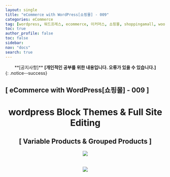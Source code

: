 ```yaml
---
layout: single
title: "eCommerce with WordPress[쇼핑몰] - 009"
categories: eCommerce
tag: [wordpress, 워드프레스, ecommerce, 이커머스, 쇼핑몰, shoppingamall, woocommerce, 우커머스]
toc: true
author_profile: false
toc: false
sidebar:
nav: "docs"
search: true
---
```


<center>**[공지사항]** <strong> [개인적인 공부를 위한 내용입니다. 오류가 있을 수 있습니다.] </strong></center>
{: .notice--success}

<h2>[ eCommerce with WordPress[쇼핑몰] - 009 ]</h2>

<div align="center"><p><h1>wordpress Block Themes & Full Site Editing</h1></p></div>

<div align="center"><h2>[ Variable Products & Grouped Products  ]</h2>
<div align="center"><img src="http://drive.google.com/uc?export=view&id=1DqXHVIrlJr7D6wzLxKBHuqzg1I2f4jSA"><br><br><br></div>
<div align="center"><img src="http://drive.google.com/uc?export=view&id=1DwvS8WjLePfIxE0WYRxyBOBkVw_BCFJ8"><br><br><br></div>

